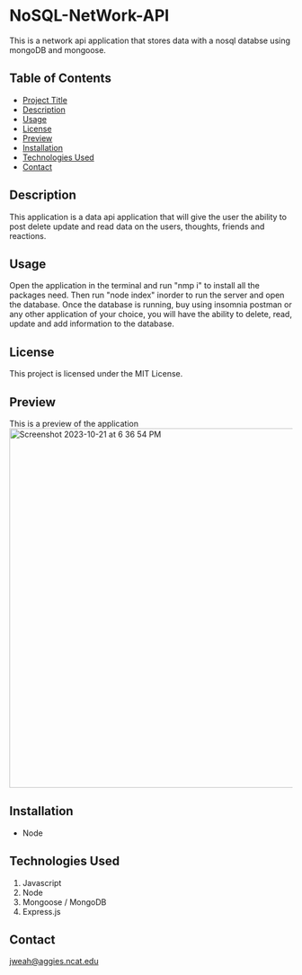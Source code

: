 # NoSQL-NetWork-API
This is a network api application that stores data with a nosql databse using mongoDB and mongoose.

## Table of Contents

- [Project Title](#project-title)
- [Description](#description)
- [Usage](#usage)
- [License](#license)
- [Preview](#preview)
- [Installation](#installation)
- [Technologies Used](#technologies-used)
- [Contact](#contact)

## Description
This application is a data api application that will give the user the ability to post delete update and read data on the users, thoughts, friends and reactions.

## Usage
Open the application in the terminal and run "nmp i" to install all the packages need. Then run "node index" inorder to run the server and open the database. Once the database is running, buy using insomnia postman or any other application of your choice, you will have the ability to delete, read, update and add information to the database.

## License

This project is licensed under the MIT License.

## Preview

This is a preview of the application
<img width="640" alt="Screenshot 2023-10-21 at 6 36 54 PM" src="https://github.com/jweah2385/nosql-network-api/assets/134350647/9a460ecc-663b-4139-872a-6f346817db94">



## Installation

- Node

## Technologies Used

1. Javascript
2. Node
3. Mongoose / MongoDB
4. Express.js

## Contact

jweah@aggies.ncat.edu
